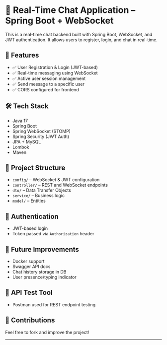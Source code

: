 # 💬 Real-Time Chat Application – Spring Boot + WebSocket

This is a real-time chat backend built with Spring Boot, WebSocket, and JWT authentication. It allows users to register, login, and chat in real-time.

## 🚀 Features
- ✅ User Registration & Login (JWT-based)
- ✅ Real-time messaging using WebSocket
- ✅ Active user session management
- ✅ Send message to a specific user
- ✅ CORS configured for frontend

## 🛠️ Tech Stack
- Java 17
- Spring Boot
- Spring WebSocket (STOMP)
- Spring Security (JWT Auth)
- JPA + MySQL
- Lombok
- Maven

## 📁 Project Structure
- `config/` – WebSocket & JWT configuration
- `controller/` – REST and WebSocket endpoints
- `dto/` – Data Transfer Objects
- `service/` – Business logic
- `model/` – Entities

## 🔐 Authentication
- JWT-based login
- Token passed via `Authorization` header

## 🧪 Future Improvements
- Docker support
- Swagger API docs
- Chat history storage in DB
- User presence/typing indicator

## 🔗 API Test Tool
- Postman used for REST endpoint testing

## 🤝 Contributions
Feel free to fork and improve the project!

---
